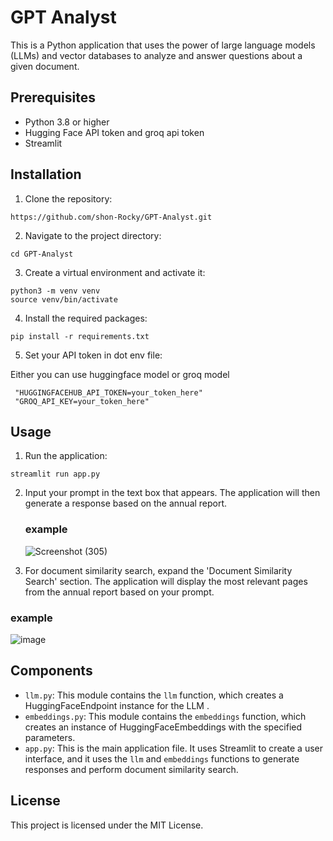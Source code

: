 # GPT Analyst

This is a Python application that uses the power of large language models (LLMs) and vector databases to analyze and answer questions about a given document. 

## Prerequisites

- Python 3.8 or higher
- Hugging Face API token and groq api token
- Streamlit

## Installation

1. Clone the repository:

```
https://github.com/shon-Rocky/GPT-Analyst.git
```

2. Navigate to the project directory:

```
cd GPT-Analyst
```

3. Create a virtual environment and activate it:

```
python3 -m venv venv
source venv/bin/activate
```

4. Install the required packages:

```
pip install -r requirements.txt
```

5. Set your API token in dot env file:

Either you can use huggingface model or groq model
```
 "HUGGINGFACEHUB_API_TOKEN=your_token_here" 
 "GROQ_API_KEY=your_token_here"

```

## Usage

1. Run the application:

```
streamlit run app.py
```

2. Input your prompt in the text box that appears. The application will then generate a response based on the annual report.

   ### example
   ![Screenshot (305)](https://github.com/shon-Rocky/Annual-report-analyst-/assets/140310009/50b935f9-812b-4df3-87c6-ea9c9d889f31)


3. For document similarity search, expand the 'Document Similarity Search' section. The application will display the most relevant pages from the annual report based on your prompt.


### example
   ![image](https://github.com/shon-Rocky/GPT-Analyst/assets/140310009/052d8e6d-2fa4-421e-b010-50966ea5cdf7)
   

## Components

- `llm.py`: This module contains the `llm` function, which creates a HuggingFaceEndpoint instance for the  LLM .
- `embeddings.py`: This module contains the `embeddings` function, which creates an instance of HuggingFaceEmbeddings with the specified parameters.
- `app.py`: This is the main application file. It uses Streamlit to create a user interface, and it uses the `llm` and `embeddings` functions to generate responses and perform document similarity search.

## License

This project is licensed under the MIT License.
